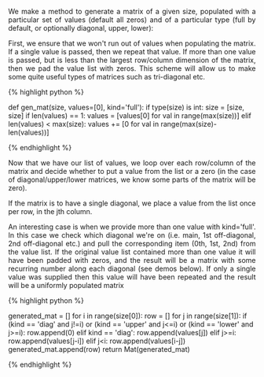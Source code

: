 <div style="text-align: justify">
<p>We make a method to generate a matrix of a given size, populated with a
particular set of values (default all zeros) and of a particular type (full by
default, or optionally diagonal, upper, lower):</p>

<p>First, we ensure that we won't run out of values when populating the matrix. If
a single value is passed, then we repeat that value. If more than one value is
passed, but is less than the largest row/column dimension of the matrix, then
we pad the value list with zeros. This scheme will allow us to make some quite
useful types of matrices such as tri-diagonal etc.</p>
</div>

{% highlight python %}

def gen_mat(size, values=[0], kind='full'):
    if type(size) is int:
        size = [size, size]
    if len(values) == 1:
        values = [values[0] for val in range(max(size))]
    elif len(values) < max(size):
        values += [0 for val in range(max(size)-len(values))]

{% endhighlight %}

<div style="text-align: justify">
<p>Now that we have our list of values, we loop over each row/column of the
matrix and decide whether to put a value from the list or a zero (in the case
of diagonal/upper/lower matrices, we know some parts of the matrix will be
zero).</p>

<p>If the matrix is to have a single diagonal, we place a value from the list
once per row, in the jth column.</p> 

<p>An interesting case is when we provide more than one value with kind='full'.
In this case we check which diagonal we're on (i.e. main, 1st off-diagonal, 2nd
off-diagonal etc.) and pull the corresponding item (0th, 1st, 2nd) from the
value list. If the original value list contained more than one value it will
have been padded with zeros, and the result will be a matrix with some
recurring number along each diagonal (see demos below). If only a single value
was supplied then this value will have been repeated and the result will be a
uniformly populated matrix</p>
</div>

{% highlight python %}

generated_mat = []
for i in range(size[0]):
    row = []
    for j in range(size[1]):
        if (kind == 'diag' and j!=i) or (kind == 'upper' and j<=i) or (kind == 'lower' and j>=i):
            row.append(0)
        elif kind == 'diag':
            row.append(values[j])
        elif j>=i:
            row.append(values[j-i])
        elif j<i:
            row.append(values[i-j])
    generated_mat.append(row)
return Mat(generated_mat)

{% endhighlight %}

